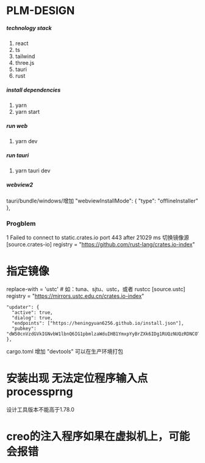 # PLM-DESIGN

##### **technology stack**

1. react
2. ts
3. tailwind
4. three.js
5. tauri
6. rust

##### install dependencies

1. yarn
2. yarn start

##### run web

1. yarn dev

##### run tauri

1. yarn tauri dev

##### webview2

tauri/bundle/windows/增加
  "webviewInstallMode": {
    "type": "offlineInstaller"
  },



### Progblem
1 Failed to connect to static.crates.io port 443 after 21029 ms
切换镜像源
[source.crates-io]
registry = "https://github.com/rust-lang/crates.io-index"
# 指定镜像
replace-with = 'ustc' # 如：tuna、sjtu、ustc，或者 rustcc
[source.ustc]
registry = "https://mirrors.ustc.edu.cn/crates.io-index"


    "updater": {
      "active": true,
      "dialog": true,
      "endpoints": ["https://heningyuan6256.github.io/install.json"],
      "pubkey": "dW50cnVzdGVkIGNvbW1lbnQ6IG1pbmlzaWduIHB1YmxpYyBrZXk6IDg1RUQzNUQzRDNCOTQzQzAKUldUQVE3blQwelh0aGFFTzRjZEFkbnhQSXMwZ2U5R1lkZ2hDNW82QU81SGJvWVdJMC9GSnA3a3cK"
    },

   cargo.toml 增加 "devtools" 可以在生产环境打包


  # 安装出现 无法定位程序输入点processprng
  设计工具版本不能高于1.78.0

  # creo的注入程序如果在虚拟机上，可能会报错